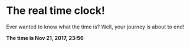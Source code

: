 # The real time clock!

Ever wanted to know what the time is? Well, your journey is about to end!

**The time is Nov 21, 2017, 23:56**
